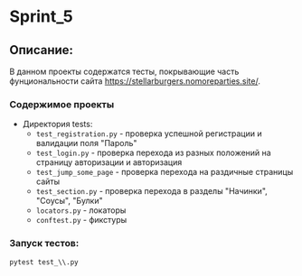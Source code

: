 # Sprint_5

## Описание:
В данном проекты содержатся тесты, покрывающие часть фунциональности сайта https://stellarburgers.nomoreparties.site/.

### Содержимое проекты

* Директория tests:
  * `test_registration.py` - проверка успешной регистрации и валидации поля "Пароль"
  * `test_login.py` - проверка перехода из разных положений на страницу авторизации и авторизация
  * `test_jump_some_page` - проверка перехода на раздичные страницы сайты
  * `test_section.py` - проверка перехода в разделы "Начинки", "Соусы", "Булки"
  * `locators.py` - локаторы
  * `conftest.py` - фикстуры

### Запуск тестов:

`pytest test_\\.py`